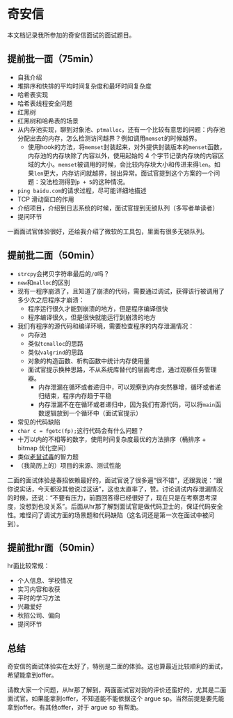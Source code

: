 # 奇安信

本文档记录我所参加的奇安信面试的面试题目。

## 提前批一面（75min）

- 自我介绍
- 堆排序和快排的平均时间复杂度和最坏时间复杂度
- 哈希表实现
- 哈希表线程安全问题
- 红黑树
- 红黑树和哈希表的场景
- 从内存池实现，聊到对象池、`ptmalloc`，还有一个比较有意思的问题：内存池分配出去的内存，怎么检测访问越界？例如调用`memset`的时候越界。
  - 使用hook的方法，将`memset`封装起来，对外提供封装版本的`menset`函数，内存池的内存块除了内容以外，使用起始的 4 个字节记录内存块的内容区域的大小。`memset`被调用的时候，会比较内存块大小和传进来得`len`。如果`len`更大，内存访问就越界，抛出异常。面试官提到这个方案的一个问题：没法检测得到`p + 5`的这种情况。
- `ping baidu.com`的请求过程，尽可能详细地描述
- TCP 滑动窗口的作用
- 介绍项目，介绍到日志系统的时候，面试官提到无锁队列（多写者单读者）
- 提问环节

一面面试官体验很好，还给我介绍了微软的工具包，里面有很多无锁队列。

## 提前批二面（50min）

- `strcpy`会拷贝字符串最后的`/0`吗？
- `new`和`malloc`的区别
- 现有一程序崩溃了，且知道了崩溃的代码，需要通过调试，获得该行被调用了多少次之后程序才崩溃：
  - 程序运行很久才能到崩溃的地方，但是程序编译很快
  - 程序编译很久，但是很快就能运行到崩溃的地方
- 我们有程序的源代码和编译环境，需要检查程序的内存泄漏情况：
  - 内存池
  - 类似`tcmalloc`的思路
  - 类似`valgrind`的思路
  - 对象的构造函数、析构函数中统计内存使用量
  - 面试官提示换种思路，不从系统库替代的层面考虑，通过观察任务管理器。
    - 内存泄漏在循环或者递归中，可以观察到内存突然暴增，循环或者递归结束，程序内存趋于平稳
    - 内存泄漏不在在循环或者递归中，因为我们有源代码，可以将`main`函数逻辑放到一个循环中（面试官提示）
- 常见的代码缺陷
- `char c = fgetc(fp);`这行代码会有什么问题？
- 十万以内的不相等的数字，使用时间复杂度最优的方法排序（桶排序 + bitmap 优化空间）
- 类似[老鼠试毒](https://blog.csdn.net/lynn_Kun/article/details/74210525)的智力题
- （我简历上的）项目的来源、测试性能

二面的面试体验是春招依赖最好的，面试官说了很多遍“很不错”，还跟我说：“跟你说实话，今天都没其他说过这话”，这也太直率了，赞。讨论调试内存泄漏情况的时候，还说：“不要有压力，前面回答得已经很好了，现在只是在考察思考深度，没想到也没关系”。后面从hr那了解到面试官是做代码卫士的，保证代码安全性。难怪问了调试方面的场景题和代码缺陷（这名词还是第一次在面试中被问到）。

## 提前批hr面（50min）

hr面比较常规：

- 个人信息、学校情况
- 实习内容和收获
- 平时的学习方法
- 兴趣爱好
- 秋招公司、偏向
- 提问环节

## 总结

奇安信的面试体验实在太好了，特别是二面的体验。这也算最近比较顺利的面试，希望能拿到offer。

请教大家一个问题，从hr那了解到，两面面试官对我的评价还蛮好的，尤其是二面面试官。如果能拿到offer，不知道能不能依据这个 argue sp。当然前提是要先能拿到offer。有其他offer，对于 argue sp 有帮助。